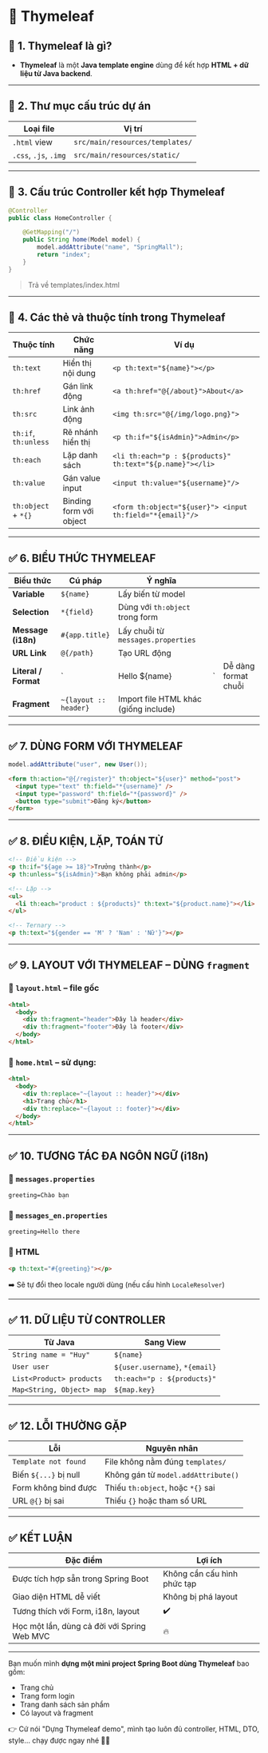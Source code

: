 # 🌱 Thymeleaf

## 🥘 1. Thymeleaf là gì?

- **Thymeleaf** là một **Java template engine** dùng để kết hợp **HTML + dữ liệu từ Java backend**.

---

## 🍜 2. Thư mục cấu trúc dự án

| Loại file             | Vị trí                          |
| --------------------- | ------------------------------- |
| `.html` view          | `src/main/resources/templates/` |
| `.css`, `.js`, `.img` | `src/main/resources/static/`    |

---

## 🌮 3. Cấu trúc Controller kết hợp Thymeleaf

```java
@Controller
public class HomeController {

    @GetMapping("/")
    public String home(Model model) {
        model.addAttribute("name", "SpringMall");
        return "index";
    }
}
```

> Trả về templates/index.html

---

## 🍙 4. Các thẻ và thuộc tính trong Thymeleaf

| Thuộc tính           | Chức năng               | Ví dụ                                                     |
| -------------------- | ----------------------- | --------------------------------------------------------- |
| `th:text`            | Hiển thị nội dung       | `<p th:text="${name}"></p>`                               |
| `th:href`            | Gán link động           | `<a th:href="@{/about}">About</a>`                        |
| `th:src`             | Link ảnh động           | `<img th:src="@{/img/logo.png}">`                         |
| `th:if`, `th:unless` | Rẽ nhánh hiển thị       | `<p th:if="${isAdmin}">Admin</p>`                         |
| `th:each`            | Lặp danh sách           | `<li th:each="p : ${products}" th:text="${p.name}"></li>` |
| `th:value`           | Gán value input         | `<input th:value="${username}"/>`                         |
| `th:object` + `*{}`  | Binding form với object | `<form th:object="${user}"> <input th:field="*{email}"/>` |

---

## ✅ 6. BIỂU THỨC THYMELEAF

| Biểu thức            | Cú pháp               | Ý nghĩa                               |     |                      |
| -------------------- | --------------------- | ------------------------------------- | --- | -------------------- |
| **Variable**         | `${name}`             | Lấy biến từ model                     |     |                      |
| **Selection**        | `*{field}`            | Dùng với `th:object` trong form       |     |                      |
| **Message (i18n)**   | `#{app.title}`        | Lấy chuỗi từ `messages.properties`    |     |                      |
| **URL Link**         | `@{/path}`            | Tạo URL động                          |     |                      |
| **Literal / Format** | \`                    | Hello \${name}                        | \`  | Dễ dàng format chuỗi |
| **Fragment**         | `~{layout :: header}` | Import file HTML khác (giống include) |     |                      |

---

## ✅ 7. DÙNG FORM VỚI THYMELEAF

```java
model.addAttribute("user", new User());
```

```html
<form th:action="@{/register}" th:object="${user}" method="post">
  <input type="text" th:field="*{username}" />
  <input type="password" th:field="*{password}" />
  <button type="submit">Đăng ký</button>
</form>
```

---

## ✅ 8. ĐIỀU KIỆN, LẶP, TOÁN TỬ

```html
<!-- Điều kiện -->
<p th:if="${age >= 18}">Trưởng thành</p>
<p th:unless="${isAdmin}">Bạn không phải admin</p>

<!-- Lặp -->
<ul>
  <li th:each="product : ${products}" th:text="${product.name}"></li>
</ul>

<!-- Ternary -->
<p th:text="${gender == 'M' ? 'Nam' : 'Nữ'}"></p>
```

---

## ✅ 9. LAYOUT VỚI THYMELEAF – DÙNG `fragment`

### 📁 `layout.html` – file gốc

```html
<html>
  <body>
    <div th:fragment="header">Đây là header</div>
    <div th:fragment="footer">Đây là footer</div>
  </body>
</html>
```

### 📄 `home.html` – sử dụng:

```html
<html>
  <body>
    <div th:replace="~{layout :: header}"></div>
    <h1>Trang chủ</h1>
    <div th:replace="~{layout :: footer}"></div>
  </body>
</html>
```

---

## ✅ 10. TƯƠNG TÁC ĐA NGÔN NGỮ (i18n)

### 📁 `messages.properties`

```properties
greeting=Chào bạn
```

### 📁 `messages_en.properties`

```properties
greeting=Hello there
```

### 📄 HTML

```html
<p th:text="#{greeting}"></p>
```

➡️ Sẽ tự đổi theo locale người dùng (nếu cấu hình `LocaleResolver`)

---

## ✅ 11. DỮ LIỆU TỪ CONTROLLER

| Từ Java                   | Sang View                      |
| ------------------------- | ------------------------------ |
| `String name = "Huy"`     | `${name}`                      |
| `User user`               | `${user.username}`, `*{email}` |
| `List<Product> products`  | `th:each="p : ${products}"`    |
| `Map<String, Object> map` | `${map.key}`                   |

---

## ✅ 12. LỖI THƯỜNG GẶP

| Lỗi                   | Nguyên nhân                         |
| --------------------- | ----------------------------------- |
| `Template not found`  | File không nằm đúng `templates/`    |
| Biến `${...}` bị null | Không gán từ `model.addAttribute()` |
| Form không bind được  | Thiếu `th:object`, hoặc `*{}` sai   |
| URL `@{}` bị sai      | Thiếu `{}` hoặc tham số URL         |

---

## ✅ KẾT LUẬN

| Đặc điểm                                    | Lợi ích                     |
| ------------------------------------------- | --------------------------- |
| Được tích hợp sẵn trong Spring Boot         | Không cần cấu hình phức tạp |
| Giao diện HTML dễ viết                      | Không bị phá layout         |
| Tương thích với Form, i18n, layout          | ✔️                          |
| Học một lần, dùng cả đời với Spring Web MVC | 🔥                          |

---

Bạn muốn mình **dựng một mini project Spring Boot dùng Thymeleaf** bao gồm:

- Trang chủ
- Trang form login
- Trang danh sách sản phẩm
- Có layout và fragment

👉 Cứ nói "Dựng Thymeleaf demo", mình tạo luôn đủ controller, HTML, DTO, style... chạy được ngay nhé 🔧🤖
